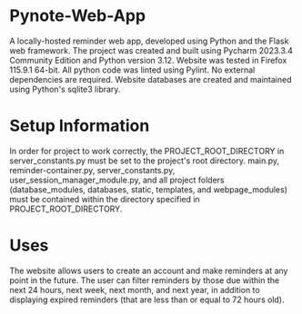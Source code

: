 # Pynote-Web-App
A locally-hosted reminder web app, developed using Python and the Flask web framework. The project was created and built using Pycharm 2023.3.4 Community Edition and Python version 3.12. Website was tested in Firefox 115.9.1 64-bit. All python code was linted using Pylint. No external dependencies are required. Website databases are created and maintained using Python's sqlite3 library.

# Setup Information
In order for project to work correctly, the PROJECT_ROOT_DIRECTORY in server_constants.py must be set to the project's root directory. main.py, reminder-container.py, server_constants.py, user_session_manager_module.py, and all project folders (database_modules, databases, static, templates, and webpage_modules) must be contained within the directory specified in PROJECT_ROOT_DIRECTORY.

# Uses
The website allows users to create an account and make reminders at any point in the future. The user can filter reminders by those due within the next 24 hours, next week, next month, and next year, in addition to displaying expired reminders (that are less than or equal to 72 hours old). 
